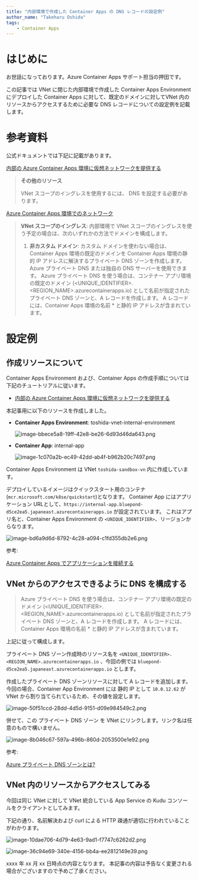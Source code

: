 ```yaml
---
title: "内部環境で作成した Container Apps の DNS レコードの設定例"
author_name: "Takeharu Oshida"
tags:
    - Container Apps
---
```


# はじめに

お世話になっております。Azure Container Apps サポート担当の押田です。

この記事では VNet に閉じた内部環境で作成した Container Apps Environment にデプロイした Container Apps に対して、既定のドメインに対してVNet 内のリソースからアクセスするために必要な DNS レコードについての設定例を記載します。


# 参考資料

公式ドキュメントでは下記に記載があります。

[内部の Azure Container Apps 環境に仮想ネットワークを提供する](https://learn.microsoft.com/ja-jp/azure/container-apps/vnet-custom-internal?tabs=bash%2Cazure-cli&pivots=azure-portal#additional-resources)

> **その他のリソース**
>
> VNet スコープのイングレスを使用するには、 DNS を設定する必要があります。

[Azure Container Apps 環境でのネットワーク](https://learn.microsoft.com/ja-jp/azure/container-apps/networking?tabs=workload-profiles-env%2Cazure-cli#dns)

> **VNet スコープのイングレス**: 内部環境で VNet スコープのイングレスを使う予定の場合は、次のいずれかの方法でドメインを構成します。
> 
> 1. **非カスタム ドメイン**: カスタム ドメインを使わない場合は、Container Apps 環境の既定のドメインを Container Apps 環境の静的 IP アドレスに解決するプライベート DNS ゾーンを作成します。 Azure プライベート DNS または独自の DNS サーバーを使用できます。 Azure プライベート DNS を使う場合は、コンテナー アプリ環境の既定のドメイン (<UNIQUE_IDENTIFIER>.<REGION_NAME>.azurecontainerapps.io) として名前が指定されたプライベート DNS ゾーンと、A レコードを作成します。 A レコードには、Container Apps 環境の名前 *<DNS Suffix> と静的 IP アドレスが含まれています。



# 設定例

## 作成リソースについて

Container Apps Environment および、Container Apps の作成手順については下記のチュートリアルに従います。

- [内部の Azure Container Apps 環境に仮想ネットワークを提供する](https://learn.microsoft.com/ja-jp/azure/container-apps/vnet-custom-internal?tabs=bash%2Cazure-cli&pivots=azure-portal#additional-resources)

本記事用に以下のリソースを作成しました。

- **Container Apps Environment**: toshida-vnet-internal-environment

  ![image-bbece5a8-19ff-42e8-be26-6d93d46da643.png]({{site.baseurl}}/media/2024/03/image-bbece5a8-19ff-42e8-be26-6d93d46da643.png)

- **Container App**: internal-app

  ![image-1c070a2b-ec49-42dd-ab4f-b962b20c7497.png]({{site.baseurl}}/media/2024/03/image-1c070a2b-ec49-42dd-ab4f-b962b20c7497.png)

Container Apps Environment は VNet `toshida-sandbox-vn` 内に作成しています。

デプロイしているイメージはクイックスタート用のコンテナ(`mcr.microsoft.com/k8se/quickstart`)となります。
Container App にはアプリケーション URLとして、`https://internal-app.bluepond-d5ce2ea5.japaneast.azurecontainerapps.io` が設定されています。
これはアプリ名と、Container Apps Environment の `<UNIQUE_IDENTIFIER>`、リージョンからなります。

![image-bd6a9d6d-8792-4c28-a094-c1fd355db2e6.png]({{site.baseurl}}/media/2024/03/image-bd6a9d6d-8792-4c28-a094-c1fd355db2e6.png)


参考:

[Azure Container Apps でアプリケーションを接続する](https://learn.microsoft.com/ja-jp/azure/container-apps/connect-apps?tabs=bash#location)

## VNet からのアクセスできるように DNS を構成する

> Azure プライベート DNS を使う場合は、コンテナー アプリ環境の既定のドメイン (<UNIQUE_IDENTIFIER>.<REGION_NAME>.azurecontainerapps.io) として名前が指定されたプライベート DNS ゾーンと、A レコードを作成します。 A レコードには、Container Apps 環境の名前 *<DNS Suffix> と静的 IP アドレスが含まれています。

上記に従って構成します。

プライベート DNS ゾーン作成時のリソース名を `<UNIQUE_IDENTIFIER>.<REGION_NAME>.azurecontainerapps.io` 、今回の例では `bluepond-d5ce2ea5.japaneast.azurecontainerapps.io` とします。

作成したプライベート DNS ゾーンリソースに対して A レコードを追加します。
今回の場合、Container App Environment には 静的 IP として `10.0.12.62` が VNet から割り当てられているため、その値を設定します。

![image-50f51ccd-28dd-4d5d-9151-d09e984549c2.png]({{site.baseurl}}/media/2024/03/image-50f51ccd-28dd-4d5d-9151-d09e984549c2.png)

併せて、この プライベート DNS ゾーン を VNet にリンクします。リンク名は任意のもので構いません。

![image-8b046c67-597a-496b-860d-2053500e1e92.png]({{site.baseurl}}/media/2024/03/image-8b046c67-597a-496b-860d-2053500e1e92.png)

参考: 

[Azure プライベート DNS ゾーンとは?](https://learn.microsoft.com/ja-jp/azure/dns/private-dns-privatednszone)

## VNet 内のリソースからアクセスしてみる

今回は同じ VNet に対して VNet 統合している App Service の Kudu コンソールをクライアントとしてみます。

下記の通り、名前解決および curl による HTTP 疎通が適切に行われていることがわかります。

![image-10dae706-4d79-4e63-9ad1-f7747c6262d2.png]({{site.baseurl}}/media/2024/03/image-10dae706-4d79-4e63-9ad1-f7747c6262d2.png)

![image-36c94e69-340e-4156-bb4a-ee2812149e39.png]({{site.baseurl}}/media/2024/03/image-36c94e69-340e-4156-bb4a-ee2812149e39.png)


xxxx 年 xx 月 xx 日時点の内容となります。
本記事の内容は予告なく変更される場合がございますので予めご了承ください。